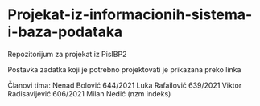 # Projekat-iz-informacionih-sistema-i-baza-podataka

Repozitorijum za projekat iz PisIBP2

Postavka zadatka koji je potrebno projektovati je prikazana preko linka

Članovi tima:
Nenad Bolović 644/2021 
Luka Rafailović 639/2021 
Viktor Radisavljević 606/2021 
Milan Nedić (nzm indeks)
